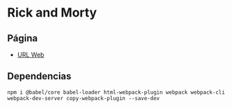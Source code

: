 
# Rick and Morty

## Página
- [URL Web](https://fmontalvoo.github.io/rick_n_morty/#/home)

## Dependencias
```node
npm i @babel/core babel-loader html-webpack-plugin webpack webpack-cli webpack-dev-server copy-webpack-plugin --save-dev
```
